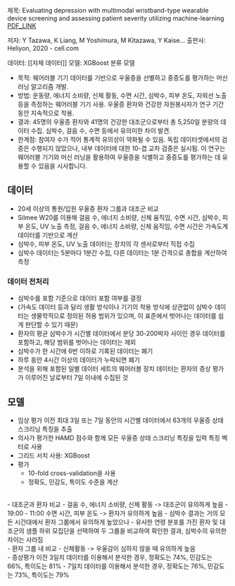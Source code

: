 
제목: Evaluating depression with multimodal wristband-type wearable device screening and assessing patient severity utilizing machine-learning
[PDF_LINK](https://www.cell.com/heliyon/fulltext/S2405-8440(20)30119-5)

저자: Y Tazawa, K Liang, M Yoshimura, M Kitazawa, Y Kaise…
출판사: Heliyon, 2020 - cell.com

데이터: [[자체 데이터]]
모델: XGBoost 분류 모델

- 목적: 웨어러블 기기 데이터를 기반으로 우울증을 선별하고 중증도를 평가하는 머신 러닝 알고리즘 개발.
- 방법: 운동량, 에너지 소비량, 신체 활동, 수면 시간, 심박수, 피부 온도, 자외선 노출 등을 측정하는 웨어러블 기기 사용. 우울증 환자와 건강한 자원봉사자가 연구 기간 동안 지속적으로 착용.
- 결과: 45명의 우울증 환자와 41명의 건강한 대조군으로부터 총 5,250일 분량의 데이터 수집. 심박수, 걸음 수, 수면 등에서 유의미한 차이 발견.
- 한계점: 참여자 수가 적어 통계적 유의성이 약화될 수 있음. 독립 데이터셋에서의 검증은 수행되지 않았으나, 내부 데이터에 대한 10-겹 교차 검증은 실시됨.
이 연구는 웨어러블 기기와 머신 러닝을 활용하여 우울증을 식별하고 중증도를 평가하는 데 유용할 수 있음을 시사합니다.

## 데이터
- 20세 이상의 통원/입원 우울증 환자 그룹과 대조군 비교
- Silmee W20를 이용해 걸음 수, 에너지 소비량, 신체 움직임, 수면 시간, 심박수, 피부 온도, UV 노출 측정, 걸음 수, 에너지 소비량, 신체 움직임, 수면 시간은 가속도계 데이터를 기반으로 계산
- 심박수, 피부 온도, UV 노출 데이터는 장치의 각 센서로부터 직접 수집
- 심박수 데이터는 5분마다 1분간 수집, 다른 데이터는 1분 간격으로 총합을 계산하여 측정
### 데이터 전처리
- 심박수를 포함 기준으로 데이터 포함 여부를 결정
- (가속도 데이터 등과 달리 생활 방식이나 기기의 착용 방식에 상관없이 심박수 데이터는 생물학적으로 정의된 허용 범위가 있으며, 이 표준에서 벗어나는 데이터를 쉽게 판단할 수 있기 때문)
- 환자의 평균 심박수가 시간별 데이터에서 분당 30-200박자 사이인 경우 데이터를 포함하고, 해당 범위를 벗어나는 데이터는 제외
- 심박수가 한 시간에 6번 이하로 기록된 데이터는 폐기
- 하루 동안 4시간 이상의 데이터가 누락되면 폐기
- 분석을 위해 포함된 일별 데이터 세트의 웨어러블 장치 데이터는 환자의 증상 평가가 이루어진 날로부터 7일 이내에 수집된 것

## 모델
- 임상 평가 이전 최대 3일 또는 7일 동안의 시간별 데이터에서 63개의 우울증 상태 스크리닝 특징을 추출
- 의사가 평가한 HAMD 점수와 함께 모든 우울증 상태 스크리닝 특징을 입력 특징 벡터로 사용
- 그리드 서치 사용: XGBoost
- 평가
	- 10-fold cross-validation을 사용
	- 정확도, 민감도, 특이도 수준을 계산
<br>
- 대조군과 환자 비교
	- 걸음 수, 에너지 소비량, 신체 활동 -> 대조군이 유의하게 높음
	- 19:00 - 11:00 수면 시간, 피부 온도 -> 환자가 유의하게 높음
	- 심박수 결과는 거의 모든 시간대에서 환자 그룹에서 유의하게 높았으나 
	- 유사한 연령 분포를 가진 환자 및 대조군의 샘플 하위 모집단을 선택하여 두 그룹을 비교하여 확인한 결과, 심박수의 유의한 차이는 사라짐
<br>
- 환자 그룹 내 비교
	- 신체활동 -> 우울감이 심하지 않을 때 유의하게 높음
	<br>
- 증상평가 이전 3일치 데이터를 이용해서 분석한 경우, 정확도는 74%, 민감도는 66%, 특이도는 81%
- 7일치 데이터를 이용해서 분석한 경우, 정확도는 76%, 민감도는 73%, 특이도는 79%